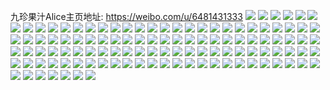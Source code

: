 九珍果汁Alice主页地址: https://weibo.com/u/6481431333 
![](https://wx4.sinaimg.cn/mw2000/0074Dqn3ly1h8wqjh80tkj30u0140dqk.jpg) 
![](https://wx4.sinaimg.cn/mw2000/0074Dqn3ly1h8wqjfc126j30u0190wll.jpg) 
![](https://wx4.sinaimg.cn/mw2000/0074Dqn3ly1h8wqjhrq9aj30u0190gsl.jpg) 
![](https://wx4.sinaimg.cn/mw2000/0074Dqn3ly1h8wqjgg53wj30u0140wqb.jpg) 
![](https://wx4.sinaimg.cn/mw2000/0074Dqn3ly1h8wqjibaf1j30u018zdnj.jpg) 
![](https://wx4.sinaimg.cn/mw2000/0074Dqn3ly1h8wqjjjwcqj30u01907ij.jpg) 
![](https://wx4.sinaimg.cn/mw2000/0074Dqn3ly1h8wq6xdzy5j30u0140tet.jpg) 
![](https://wx4.sinaimg.cn/mw2000/0074Dqn3ly1h8wq6yq7tbj30u0140dne.jpg) 
![](https://wx4.sinaimg.cn/mw2000/0074Dqn3ly1h8wq6zx8iwj30u019012u.jpg) 
![](https://wx4.sinaimg.cn/mw2000/0074Dqn3ly1h8wq719ebrj30u0140do1.jpg) 
![](https://wx4.sinaimg.cn/mw2000/0074Dqn3ly1h8wq72q3bbj30u01hdtik.jpg) 
![](https://wx4.sinaimg.cn/mw2000/0074Dqn3ly1h8wq73tbmkj30u0140tfh.jpg) 
![](https://wx4.sinaimg.cn/mw2000/0074Dqn3ly1h8s0o8w9rnj30u0140wp8.jpg) 
![](https://wx4.sinaimg.cn/mw2000/0074Dqn3ly1h8s0o7tuubj30u01407a7.jpg) 
![](https://wx4.sinaimg.cn/mw2000/0074Dqn3ly1h8s0o88zpej30u0191n6u.jpg) 
![](https://wx4.sinaimg.cn/mw2000/0074Dqn3ly1h8s0o9farwj30u0140483.jpg) 
![](https://wx4.sinaimg.cn/mw2000/0074Dqn3ly1h8s0o9xa11j30u00u0dn4.jpg) 
![](https://wx4.sinaimg.cn/mw2000/0074Dqn3ly1h8s0o7dlyuj30u01407c2.jpg) 
![](https://wx4.sinaimg.cn/mw2000/0074Dqn3ly1h8qvxeswnej31cg20onpe.jpg) 
![](https://wx4.sinaimg.cn/mw2000/0074Dqn3ly1h8qvxfhmhnj30qe0t5drk.jpg) 
![](https://wx4.sinaimg.cn/mw2000/0074Dqn3ly1h8qvxg5jznj31i02021kx.jpg) 
![](https://wx4.sinaimg.cn/mw2000/0074Dqn3ly1h8qvxi03ywj31o027zx6q.jpg) 
![](https://wx4.sinaimg.cn/mw2000/0074Dqn3ly1h8qvxjyvpuj31hb27z7wj.jpg) 
![](https://wx4.sinaimg.cn/mw2000/0074Dqn3ly1h8qvxlkgqdj31o0280x6p.jpg) 
![](https://wx4.sinaimg.cn/mw2000/0074Dqn3ly1h8pq8eu2ofj30wi17bwx0.jpg) 
![](https://wx4.sinaimg.cn/mw2000/0074Dqn3ly1h8pq8e8um9j30wi17ctqq.jpg) 
![](https://wx4.sinaimg.cn/mw2000/0074Dqn3ly1h8pq8elwg3j30wh17ck68.jpg) 
![](https://wx4.sinaimg.cn/mw2000/0074Dqn3ly1h8pq8f4ignj30lb0sg7dj.jpg) 
![](https://wx4.sinaimg.cn/mw2000/0074Dqn3ly1h8k4b94mtbj30wi17c7md.jpg) 
![](https://wx4.sinaimg.cn/mw2000/0074Dqn3ly1h8k4bc6wsgj32c1340x6t.jpg) 
![](https://wx4.sinaimg.cn/mw2000/0074Dqn3ly1h8k4be05q6j32302s07wh.jpg) 
![](https://wx4.sinaimg.cn/mw2000/0074Dqn3ly1h8k4bdglflj30w816z1aw.jpg) 
![](https://wx4.sinaimg.cn/mw2000/0074Dqn3ly1h89s3c69yfj30sx12l15k.jpg) 
![](https://wx4.sinaimg.cn/mw2000/0074Dqn3ly1h89s3ctgwbj30sr12cn9b.jpg) 
![](https://wx4.sinaimg.cn/mw2000/0074Dqn3ly1h82b9hfpnzj317s1mctu9.jpg) 
![](https://wx4.sinaimg.cn/mw2000/0074Dqn3ly1h82b990fhij30wi17camt.jpg) 
![](https://wx4.sinaimg.cn/mw2000/0074Dqn3ly1h82b9bp6f0j32c0340hdv.jpg) 
![](https://wx4.sinaimg.cn/mw2000/0074Dqn3ly1h82b9gra6pj31zv2ztu11.jpg) 
![](https://wx4.sinaimg.cn/mw2000/0074Dqn3ly1h82b9f3rkmj328l30tb2b.jpg) 
![](https://wx4.sinaimg.cn/mw2000/0074Dqn3ly1h82b9j2milj31fs25p4qq.jpg) 
![](https://wx4.sinaimg.cn/mw2000/0074Dqn3ly1h7r2no3i7uj31o0280u0y.jpg) 
![](https://wx4.sinaimg.cn/mw2000/0074Dqn3ly1h7r2np34k7j31ml264b2a.jpg) 
![](https://wx4.sinaimg.cn/mw2000/0074Dqn3ly1h7p095kdylj31o02yo1ky.jpg) 
![](https://wx4.sinaimg.cn/mw2000/0074Dqn3ly1h7p0944a06j31o02you0x.jpg) 
![](https://wx4.sinaimg.cn/mw2000/0074Dqn3ly1h7lbouqrt4j32c03407wh.jpg) 
![](https://wx4.sinaimg.cn/mw2000/0074Dqn3ly1h7lbovfjilj320y2p9b29.jpg) 
![](https://wx4.sinaimg.cn/mw2000/0074Dqn3ly1h7lboxlkoqj30wi1ycb29.jpg) 
![](https://wx4.sinaimg.cn/mw2000/0074Dqn3ly1h7lbou9jigj31xj2kp4g1.jpg) 
![](https://wx4.sinaimg.cn/mw2000/0074Dqn3ly1h7lbp0enrxj32c0340kjm.jpg) 
![](https://wx4.sinaimg.cn/mw2000/0074Dqn3ly1h7kq6y8qp2j322u2rs1ky.jpg) 
![](https://wx4.sinaimg.cn/mw2000/0074Dqn3ly1h7kq6z2y5kj32032o44qp.jpg) 
![](https://wx4.sinaimg.cn/mw2000/0074Dqn3ly1h7kq6zpt1lj328v2zt4qp.jpg) 
![](https://wx4.sinaimg.cn/mw2000/0074Dqn3ly1h7kq705zjzj31kp23l4ki.jpg) 
![](https://wx4.sinaimg.cn/mw2000/0074Dqn3ly1h7k38h8hgaj321u2qhhdt.jpg) 
![](https://wx4.sinaimg.cn/mw2000/0074Dqn3ly1h7k38hwjjoj327d2xu1kx.jpg) 
![](https://wx4.sinaimg.cn/mw2000/0074Dqn3ly1h7jyzh552pj32c0340e85.jpg) 
![](https://wx4.sinaimg.cn/mw2000/0074Dqn3ly1h7jyzjosifj32c0340x6s.jpg) 
![](https://wx4.sinaimg.cn/mw2000/0074Dqn3ly1h7jyzki45ej327u27u4km.jpg) 
![](https://wx4.sinaimg.cn/mw2000/0074Dqn3ly1h7jyzeufg3j32c03401kx.jpg) 
![](https://wx4.sinaimg.cn/mw2000/0074Dqn3ly1h7jyzl4j17j30u00u0gx9.jpg) 
![](https://wx4.sinaimg.cn/mw2000/0074Dqn3ly1h7jyzmtlpvj32c02c0qv7.jpg) 
![](https://wx4.sinaimg.cn/mw2000/0074Dqn3ly1h7j6oz6tygj30u00u0anj.jpg) 
![](https://wx4.sinaimg.cn/mw2000/0074Dqn3ly1h7j6oys9zbj30u00u07iz.jpg) 
![](https://wx4.sinaimg.cn/mw2000/0074Dqn3ly1h7j6ozg6gqj31hc1hcwt4.jpg) 
![](https://wx4.sinaimg.cn/mw2000/0074Dqn3ly1h7j6p066y0j30tt0tt7cq.jpg) 
![](https://wx4.sinaimg.cn/mw2000/0074Dqn3ly1h7hxfbzcplj30to13kn3x.jpg) 
![](https://wx4.sinaimg.cn/mw2000/0074Dqn3ly1h7hxfbn98zj30wi17cwmp.jpg) 
![](https://wx4.sinaimg.cn/mw2000/0074Dqn3ly1h7hxfcfqpzj30qm0zh7mw.jpg) 
![](https://wx4.sinaimg.cn/mw2000/0074Dqn3ly1h77gjs29dsj32c03401ky.jpg) 
![](https://wx4.sinaimg.cn/mw2000/0074Dqn3ly1h77gjvtpjgj32c0340e83.jpg) 
![](https://wx4.sinaimg.cn/mw2000/0074Dqn3ly1h77gjwjou3j323l2sshdt.jpg) 
![](https://wx4.sinaimg.cn/mw2000/0074Dqn3ly1h72jonlbv0j31y82lnhdt.jpg) 
![](https://wx4.sinaimg.cn/mw2000/0074Dqn3ly1h72joh499wj31tz2g04qp.jpg) 
![](https://wx4.sinaimg.cn/mw2000/0074Dqn3ly1h72jomhj3bj32c033z7wl.jpg) 
![](https://wx4.sinaimg.cn/mw2000/0074Dqn3ly1h70czcjmcoj31o0280e82.jpg) 
![](https://wx4.sinaimg.cn/mw2000/0074Dqn3ly1h70czdpqepj32c03407wj.jpg) 
![](https://wx4.sinaimg.cn/mw2000/0074Dqn3ly1h70czefkqsj30vq16bjtg.jpg) 
![](https://wx4.sinaimg.cn/mw2000/0074Dqn3ly1h70czbiwbsj32c0340e81.jpg) 
![](https://wx4.sinaimg.cn/mw2000/0074Dqn3ly1h70czfn8raj31mc25sq78.jpg) 
![](https://wx4.sinaimg.cn/mw2000/0074Dqn3ly1h70d01m151j32472tlu0z.jpg) 
![](https://wx4.sinaimg.cn/mw2000/0074Dqn3ly1h6zexj68g9j32c0340qv6.jpg) 
![](https://wx4.sinaimg.cn/mw2000/0074Dqn3ly1h6zexh95ofj32c0340x6q.jpg) 
![](https://wx4.sinaimg.cn/mw2000/0074Dqn3ly1h6zexkk7r9j31bq1rmqv5.jpg) 
![](https://wx4.sinaimg.cn/mw2000/0074Dqn3ly1h6zexlz26lj31bb1r3tev.jpg) 
![](https://wx4.sinaimg.cn/mw2000/0074Dqn3ly1h6zexngw08j32c0340hdu.jpg) 
![](https://wx4.sinaimg.cn/mw2000/0074Dqn3ly1h6sd37ekc3j326s26s7wi.jpg) 
![](https://wx4.sinaimg.cn/mw2000/0074Dqn3ly1h6sd38ixbij32c0340b29.jpg) 
![](https://wx4.sinaimg.cn/mw2000/0074Dqn3ly1h6sd39e3zzj31401hb46t.jpg) 
![](https://wx4.sinaimg.cn/mw2000/0074Dqn3ly1h6sd3661clj31401hcjzy.jpg) 
![](https://wx4.sinaimg.cn/mw2000/0074Dqn3ly1h6rd7r02w8j32801o0azb.jpg) 
![](https://wx4.sinaimg.cn/mw2000/0074Dqn3ly1h6rd7rssrpj32801o01ie.jpg) 
![](https://wx4.sinaimg.cn/mw2000/0074Dqn3ly1h6rd7pqbo9j324a36cgqn.jpg) 
![](https://wx4.sinaimg.cn/mw2000/0074Dqn3ly1h6rd7q7aibj31o0280nd8.jpg) 
![](https://wx4.sinaimg.cn/mw2000/0074Dqn3ly1h6rd7s47cnj32801o0q69.jpg) 
![](https://wx4.sinaimg.cn/mw2000/0074Dqn3ly1h6rd7nofzej324a36cdlj.jpg) 
![](https://wx4.sinaimg.cn/mw2000/0074Dqn3ly1h6o28ljyk7j30yi0jd78b.jpg) 
![](https://wx4.sinaimg.cn/mw2000/0074Dqn3ly1h6o28m0q44j30rs1jkdud.jpg) 
![](https://wx4.sinaimg.cn/mw2000/0074Dqn3ly1h6o28gvidnj33402c0do0.jpg) 
![](https://wx4.sinaimg.cn/mw2000/0074Dqn3ly1h6o2fabsguj30r1102h0p.jpg) 
![](https://wx4.sinaimg.cn/mw2000/0074Dqn3ly1h6o28mvka8j33402c0jxl.jpg) 
![](https://wx4.sinaimg.cn/mw2000/0074Dqn3ly1h6o2fapxzpj315o1aw404.jpg) 
![](https://wx4.sinaimg.cn/mw2000/0074Dqn3ly1h6k8u7fe2yj31mc25sx6p.jpg) 
![](https://wx4.sinaimg.cn/mw2000/0074Dqn3ly1h6k8ucgi0ej32c03404qq.jpg) 
![](https://wx4.sinaimg.cn/mw2000/0074Dqn3ly1h6k8u9i6etj324q2ua7wi.jpg) 
![](https://wx4.sinaimg.cn/mw2000/0074Dqn3ly1h6k8uae6j3j31w72ix7wi.jpg) 
![](https://wx4.sinaimg.cn/mw2000/0074Dqn3ly1h6k8u6hcvzj30vw16jwh3.jpg) 
![](https://wx4.sinaimg.cn/mw2000/0074Dqn3ly1h6k8ubnd6hj328a2z2npf.jpg) 
![](https://wx4.sinaimg.cn/mw2000/0074Dqn3ly1h6i8f8g4ivj30vy0vy43z.jpg) 
![](https://wx4.sinaimg.cn/mw2000/0074Dqn3ly1h6i8f83v82j312536cjze.jpg) 
![](https://wx4.sinaimg.cn/mw2000/0074Dqn3ly1h6i8dx3wl6j31mw1mw1ky.jpg) 
![](https://wx4.sinaimg.cn/mw2000/0074Dqn3ly1h65jebit9oj31q42aukjl.jpg) 
![](https://wx4.sinaimg.cn/mw2000/0074Dqn3ly1h65jecjxrxj32c03404qr.jpg) 
![](https://wx4.sinaimg.cn/mw2000/0074Dqn3ly1gy6fhgbhbvj30u0190qdp.jpg) 
